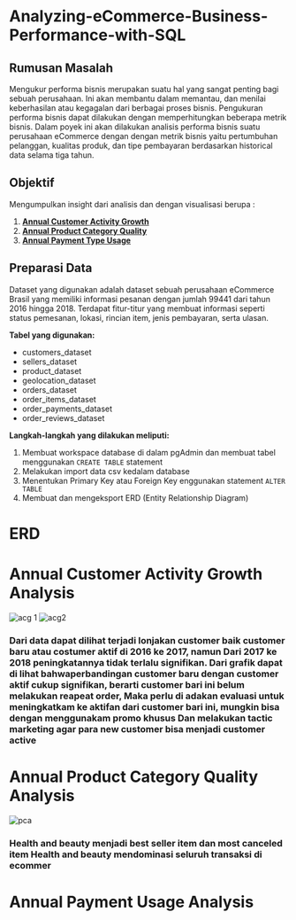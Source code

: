 # Analyzing-eCommerce-Business-Performance-with-SQL
##  **Rumusan Masalah**
Mengukur performa bisnis merupakan suatu hal yang sangat penting bagi sebuah perusahaan. Ini akan membantu dalam memantau, dan menilai keberhasilan atau kegagalan dari berbagai proses bisnis. Pengukuran performa bisnis dapat dilakukan dengan memperhitungkan beberapa metrik bisnis. Dalam poyek ini akan dilakukan analisis performa bisnis suatu perusahaan eCommerce dengan dengan metrik bisnis yaitu pertumbuhan pelanggan, kualitas produk, dan tipe pembayaran berdasarkan historical data selama tiga tahun.

##  **Objektif**
Mengumpulkan insight dari analisis dan dengan visualisasi berupa :
1. [**Annual Customer Activity Growth**](https://github.com/faizns/Analyzing-eCommerce-Business-Performance-with-SQL/blob/main/README.md#1-annual-customer-activity-growth)
2. [**Annual Product Category Quality**](https://github.com/faizns/Analyzing-eCommerce-Business-Performance-with-SQL/blob/main/README.md#2-annual-product-category-quality
)
3. [**Annual Payment Type Usage**](https://github.com/faizns/Analyzing-eCommerce-Business-Performance-with-SQL/blob/main/README.md#3-annual-payment-type-usage)

##  **Preparasi Data**
Dataset yang digunakan adalah dataset sebuah perusahaan eCommerce Brasil yang memiliki informasi pesanan dengan jumlah 99441 dari tahun 2016 hingga 2018. Terdapat fitur-titur yang membuat informasi seperti status pemesanan, lokasi, rincian item, jenis pembayaran, serta ulasan.

**Tabel yang digunakan:**
- customers_dataset
- sellers_dataset
- product_dataset
- geolocation_dataset
- orders_dataset
- order_items_dataset
- order_payments_dataset
- order_reviews_dataset

**Langkah-langkah yang dilakukan meliputi:**
1. Membuat workspace database di dalam pgAdmin dan membuat tabel menggunakan `CREATE TABLE` statement
2. Melakukan import data csv kedalam database
3. Menentukan Primary Key atau Foreign Key enggunakan statement `ALTER TABLE`
4. Membuat dan mengeksport ERD (Entity Relationship Diagram) <br>


# ERD

# Annual Customer Activity Growth Analysis
![acg 1](https://user-images.githubusercontent.com/118154539/215446005-d446920e-fd7b-4a42-8e9a-9e5296488ce1.png)
![acg2](https://user-images.githubusercontent.com/118154539/215446034-b3bed590-7ea2-4a6b-88f2-f40fbe4928af.jpg)

### Dari data dapat dilihat terjadi lonjakan customer baik customer baru atau costumer aktif di 2016 ke 2017, namun Dari 2017 ke 2018 peningkatannya tidak terlalu signifikan. Dari grafik dapat di lihat bahwaperbandingan customer baru dengan customer aktif cukup signifikan, berarti customer bari ini belum melakukan reapeat order, Maka perlu di adakan evaluasi untuk meningkatkam ke aktifan dari customer bari ini, mungkin bisa dengan menggunakam promo khusus Dan melakukan tactic marketing agar para new customer bisa menjadi customer active


# Annual Product Category Quality Analysis
![pca](https://user-images.githubusercontent.com/118154539/215446422-dcdc7e33-df84-425a-b2e3-b69a5f60f542.png)
 
 ### Health and beauty menjadi best seller item dan most canceled item Health and beauty mendominasi seluruh transaksi di ecommer

# Annual Payment Usage Analysis
